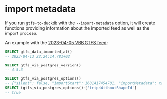 # import metadata

If you run `gtfs-to-duckdb` with the `--import-metadata` option, it will create functions providing information about the imported feed as well as the import process.

An example with the [2023-04-05 VBB GTFS feed](https://vbb-gtfs.jannisr.de/2023-04-05):

```sql
SELECT gtfs_data_imported_at()
-- 2023-04-13 22:24:14.781+02

SELECT gtfs_via_postgres_version()
-- 4.5.3

SELECT gtfs_via_postgres_options()
-- {"silent": false, "importStart": 1681417454781, "importMetadata": true, … }
SELECT (gtfs_via_postgres_options())['tripsWithoutShapeId']
-- true
```
